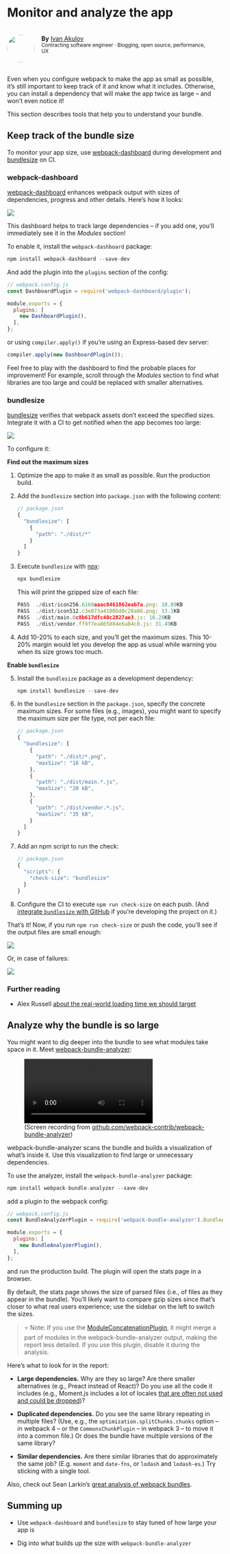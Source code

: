 # Monitor and analyze the app

<section style="display: inline-flex;margin: 16px 32px 16px 0;" itemprop="author" itemscope="" itemtype="http://schema.org/Person">
    <img style="border-radius: 100%;min-width: 64px;height: 64px;margin: 0 16px 0 0;float: left;" itemprop="image" src="https://developers.google.com/web/images/contributors/iamakulov.jpg">
  <section style="display: block;">
    <div>
      <strong>By</strong>
      <span itemprop="name">
        <a href="https://developers.google.com/web/resources/contributors/addyosmani">
          <span itemprop="givenName">Ivan</span>
          <span itemprop="familyName">Akulov</span>
        </a>
      </span>
    </div>
    <div style="font-size: smaller;word-break: break-word;">
      Contracting software engineer · Blogging, open source, performance, UX
    </div>
  </section>
</section>

Even when you configure webpack to make the app as small as possible, it’s still important to keep track of it and know what it includes. Otherwise, you can install a dependency that will make the app twice as large – and won’t even notice it!

This section describes tools that help you to understand your bundle.

## Keep track of the bundle size

To monitor your app size, use [webpack-dashboard](https://github.com/FormidableLabs/webpack-dashboard/) during development and [bundlesize](https://github.com/siddharthkp/bundlesize) on CI.

### webpack-dashboard

[webpack-dashboard](https://github.com/FormidableLabs/webpack-dashboard/) enhances webpack output with sizes of dependencies, progress and other details. Here’s how it looks:

![](https://developers.google.com/web/fundamentals/performance/webpack/webpack-dashboard.png)

This dashboard helps to track large dependencies – if you add one, you’ll immediately see it in the *Modules* section!

To enable it, install the `webpack-dashboard` package:

```js
npm install webpack-dashboard --save-dev
```

And add the plugin into the `plugins` section of the config:

```js
// webpack.config.js
const DashboardPlugin = require('webpack-dashboard/plugin');

module.exports = {
  plugins: [
    new DashboardPlugin(),
  ],
};
```

or using `compiler.apply()` if you’re using an Express-based dev server:

``` js
compiler.apply(new DashboardPlugin());
```

Feel free to play with the dashboard to find the probable places for improvement! For example, scroll through the *Modules* section to find what libraries are too large and could be replaced with smaller alternatives.

### bundlesize

[bundlesize](https://github.com/siddharthkp/bundlesize) verifies that webpack assets don’t exceed the specified sizes. Integrate it with a CI to get notified when the app becomes too large:

![](https://developers.google.com/web/fundamentals/performance/webpack/bundlesize.jpg)

To configure it:

**Find out the maximum sizes**

1. Optimize the app to make it as small as possible. Run the production build.
2. Add the <code>bundlesize</code> section into `package.json` with the following content:

    ``` js
    // package.json
    {
      "bundlesize": [
        {
          "path": "./dist/*"
        }
      ]
    }
    ```

3. Execute `bundlesize` with [npx](https://medium.com/@maybekatz/introducing-npx-an-npm-package-runner-55f7d4bd282b):

    ``` js
    npx bundlesize
    ```

    This will print the gzipped size of each file:
    
    ``` js
    PASS  ./dist/icon256.6168aaac8461862eab7a.png: 10.89KB
    PASS  ./dist/icon512.c3e073a4100bd0c28a86.png: 13.1KB
    PASS  ./dist/main.0c8b617dfc40c2827ae3.js: 16.28KB
    PASS  ./dist/vendor.ff9f7ea865884e6a84c8.js: 31.49KB
    ```

4. Add 10-20% to each size, and you’ll get the maximum sizes. This 10-20% margin would let you develop the app as usual while warning you when its size grows too much.

**Enable `bundlesize`**

5. Install the <code>bundlesize</code> package as a development dependency:

    ``` js
    npm install bundlesize --save-dev
    ```

6. In the `bundlesize` section in the `package.json`, specify the concrete maximum sizes. For some files (e.g., images), you might want to specify the maximum size per file type, not per each file:

    ``` js
    // package.json
    {
      "bundlesize": [
        {
          "path": "./dist/*.png",
          "maxSize": "16 kB",
        },
        {
          "path": "./dist/main.*.js",
          "maxSize": "20 kB",
        },
        {
          "path": "./dist/vendor.*.js",
          "maxSize": "35 kB",
        }
      ]
    }
    ```

7. Add an npm script to run the check:

    ``` js
    // package.json
    {
      "scripts": {
        "check-size": "bundlesize"
      }
    }
    ```

8. Configure the CI to execute <code>npm run check-size</code> on each push. (And [integrate `bundlesize` with GitHub](https://github.com/siddharthkp/bundlesize#2-build-status) if you’re developing the project on it.)

That’s it! Now, if you run `npm run check-size` or push the code, you’ll see if the output files are
small enough:

![](https://developers.google.com/web/fundamentals/performance/webpack/bundlesize-output-success.png)

Or, in case of failures:

![](https://developers.google.com/web/fundamentals/performance/webpack/bundlesize-output-failure.png)

### Further reading

- Alex Russell [about the real-world loading time we should
target](https://infrequently.org/2017/10/can-you-afford-it-real-world-web-performance-budgets/)

## Analyze why the bundle is so large

You might want to dig deeper into the bundle to see what modules take space in it. Meet [webpack-bundle-analyzer](https://github.com/webpack-contrib/webpack-bundle-analyzer):

<figure>
  <video src="https://developers.google.com/web/fundamentals/performance/webpack/webpack-bundle-analyzer.mp4" alt="A screen recording of the webpack bundle analyzer
page" autoplay controls loop></video>
  <figcaption>(Screen recording from <a
href="https://github.com/webpack-contrib/webpack-bundle-analyzer">github.com/webpack-contrib/webpack-bundle-analyzer</a>)
</figcaption>
</figure>

webpack-bundle-analyzer scans the bundle and builds a visualization of what’s inside it. Use this visualization to find large or unnecessary dependencies.

To use the analyzer, install the `webpack-bundle-analyzer` package:

``` js
npm install webpack-bundle-analyzer --save-dev
```

add a plugin to the webpack config:

```js
// webpack.config.js
const BundleAnalyzerPlugin = require('webpack-bundle-analyzer').BundleAnalyzerPlugin;

module.exports = {
  plugins: [
    new BundleAnalyzerPlugin(),
  ],
};
```
and run the production build. The plugin will open the stats page in a browser.

By default, the stats page shows the size of parsed files (i.e., of files as they appear in the bundle). You’ll likely want to compare gzip sizes since that’s closer to what real users experience; use the sidebar on the left to switch the sizes.

> ⭐️ Note: If you use the [ModuleConcatenationPlugin](https://webpack.js.org/plugins/module-concatenation-plugin/), it might merge a part of modules in the webpack-bundle-analyzer output, making the report less detailed. If
you use this plugin, disable it during the analysis.

Here’s what to look for in the report:

- **Large dependencies.** Why are they so large? Are there smaller alternatives (e.g., Preact instead of React)? Do you use all the code it includes (e.g., Moment.js includes a lot of locales [that are often not used and could be dropped](https://github.com/GoogleChromeLabs/webpack-libs-optimizations#moment))?

- **Duplicated dependencies.** Do you see the same library repeating in multiple files? (Use, e.g., the `optimization.splitChunks.chunks` option – in webpack 4 – or the `CommonsChunkPlugin` – in webpack 3 – to move it into a common file.) Or does the bundle have multiple versions of the same library?

- **Similar dependencies.** Are there similar libraries that do approximately the same job? (E.g. `moment` and `date-fns`, or `lodash` and `lodash-es`.) Try sticking with a single tool.

Also, check out Sean Larkin’s [great analysis of webpack
bundles](https://medium.com/webpack/webpack-bits-getting-the-most-out-of-the-commonschunkplugin-ab389e5f318).

## Summing up

- Use `webpack-dashboard` and `bundlesize` to stay tuned of how large your app is

- Dig into what builds up the size with `webpack-bundle-analyzer`
